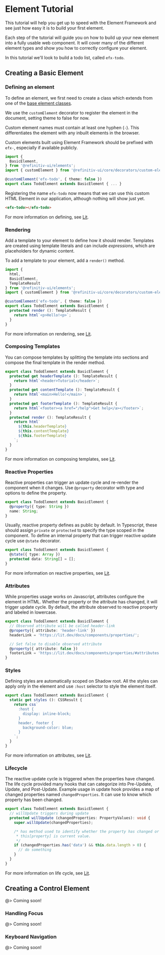 <!--
title: Tutorial - Creating an element
location: ./custom-components/tutorial
type: page
layout: default
-->


# Element Tutorial

This tutorial will help you get up to speed with the Element Framework and see just how easy it is to build your first element.

Each step of the tutorial will guide you on how to build up your new element into a fully usable web component. It will cover many of the different element types and show you how to correctly configure your element.

In this tutorial we'll look to build a todo list, called `efx-todo`.


## Creating a Basic Element

### Defining an element

To define an element, we first need to create a class which extends from one of the [base element classes](./custom-components/element-types).

We use the `customElement` decorator to register the element in the document, setting theme to false for now.

Custom element names must contain at least one hyphen (`-`). This differentiates the element with any inbuilt elements in the browser.

Custom elements built using Element Framework should be prefixed with `efx-`, especially if available publicly.

```ts
import {
  BasicElement,
} from '@refinitiv-ui/elements';
import { customElement } from '@refinitiv-ui/core/decorators/custom-element.js';

@customElement('efx-todo', { theme: false })
export class TodoElement extends BasicElement { ... }
```

Registering the name `efx-todo` now means that we can use this custom HTML Element in our application, although nothing will show just yet.

```html
<efx-todo></efx-todo>
```

For more information on defining, see [Lit](https://lit.dev/docs/components/defining/).

### Rendering

Add a template to your element to define how it should render. Templates are created using template literals and can include _expressions_, which are placeholders for dynamic content.

To add a template to your element, add a `render()` method.

```ts
import {
  html,
  BasicElement,
  TemplateResult
} from '@refinitiv-ui/elements';
import { customElement } from '@refinitiv-ui/core/decorators/custom-element.js';

@customElement('efx-todo', { theme: false })
export class TodoElement extends BasicElement {
  protected render (): TemplateResult {
    return html`<p>Hello!<p>`;
  }
}
```

For more information on rendering, see [Lit](https://lit.dev/docs/components/rendering/).

### Composing Templates

You can compose templates by splitting the template into sections and compose the final template in the render method.

```ts
export class TodoElement extends BasicElement {
  protected get headerTemplate (): TemplateResult {
    return html`<header>Tutorial</header>`;
  }
  protected get contentTemplate (): TemplateResult {
    return html`<main>Hello!</main>`;
  }
  protected get footerTemplate (): TemplateResult {
    return html`<footer><a href="/help">Get help</a></footer>`;
  }
  protected render (): TemplateResult {
    return html`
      ${this.headerTemplate}
      ${this.contentTemplate}
      ${this.footerTemplate}
    `;
  }
}
```

For more information on composing templates, see [Lit](https://lit.dev/docs/components/rendering/#composing-templates).

### Reactive Properties

Reactive properties can trigger an update cycle and re-render the component when it changes. Use `@property` decorator with type and options to define the property.

```ts
export class TodoElement extends BasicElement {
  @property({ type: String })
  name: String;
}
```

Usually, reactive property defines as public by default. In Typescript, these should assign `private` or `protected` to specify the type scoped in the component. To define an internal property that can trigger reactive update cycle use `@state` decorator.

```ts
export class TodoElement extends BasicElement {
  @state({ type: Array })
  protected data: String[] = [];
}
```

For more information on reactive properties, see [Lit](https://lit.dev/docs/components/properties/).

### Attributes

While properties usage works on Javascript, attributes configure the element in HTML. Whether the property or the attribute has changed, it will trigger update cycle. By default, the attribute observed to reactive property and labeled in lowercase.

```ts
export class TodoElement extends BasicElement {
  // Observed attribute will be called header-link 
  @property({ attribute: 'header-link' })
  headerLink = 'https://lit.dev/docs/components/properties/';

  // Set false to disable observed attribute 
  @property({ attribute: false })
  footerLink = 'https://lit.dev/docs/components/properties/#attributes';
}
```

### Styles

Defining styles are automatically scoped on Shadow root. All the styles can apply only in the element and use `:host` selector to style the element itself.

```ts
export class TodoElement extends BasicElement {
  static get styles (): CSSResult {
    return css`
      :host {
        display: inline-block;
      }
      header, footer {
        background-color: blue;
      }
    `;
  }
}
```

For more information on attributes, see [Lit](https://lit.dev/docs/components/styles/).

### Lifecycle

The reactive update cycle is triggered when the properties have changed. The life cycle provided many hooks that can categorize into Pre-Update, Update, and Post-Update. Example usage in update hook provides a map of changed properties named `changedProperties`. It can use to know which property has been changed.

```ts
export class TodoElement extends BasicElement {
  // willUpdate triggers during update
  protected willUpdate (changedProperties: PropertyValues): void {
    super.willUpdate(changedProperties);

    /* has method used to identify whether the property has changed or not.
     * this[property] is current value.
     */
    if (changedProperties.has('data') && this.data.length > 0) {
      // do something
    }
  }
}
```

For more information on life cycle, see [Lit](https://lit.dev/docs/components/lifecycle).

## Creating a Control Element

@> Coming soon!

### Handling Focus

@> Coming soon!

### Keyboard Navigation

@> Coming soon!
